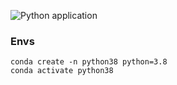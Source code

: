 
![Python application](https://github.com/smartx-common/pythom38-shared-memory/workflows/Python%20application/badge.svg)

### Envs

```
conda create -n python38 python=3.8
conda activate python38
```
